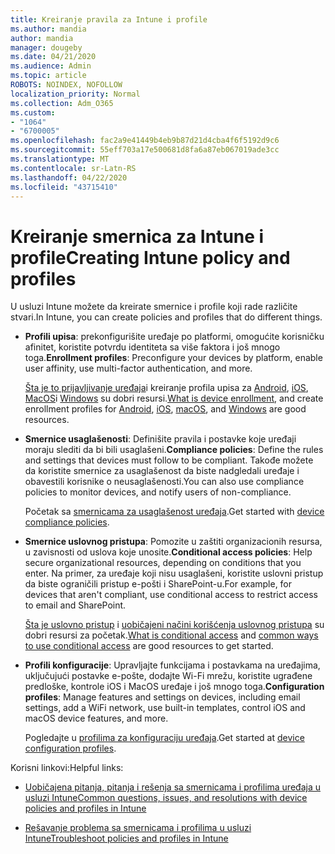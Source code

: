 ```yaml
---
title: Kreiranje pravila za Intune i profile
ms.author: mandia
author: mandia
manager: dougeby
ms.date: 04/21/2020
ms.audience: Admin
ms.topic: article
ROBOTS: NOINDEX, NOFOLLOW
localization_priority: Normal
ms.collection: Adm_O365
ms.custom:
- "1064"
- "6700005"
ms.openlocfilehash: fac2a9e41449b4eb9b87d21d4cba4f6f5192d9c6
ms.sourcegitcommit: 55eff703a17e500681d8fa6a87eb067019ade3cc
ms.translationtype: MT
ms.contentlocale: sr-Latn-RS
ms.lasthandoff: 04/22/2020
ms.locfileid: "43715410"
---
```

# <a name="creating-intune-policy-and-profiles"></a><span data-ttu-id="233b9-102">Kreiranje smernica za Intune i profile</span><span class="sxs-lookup"><span data-stu-id="233b9-102">Creating Intune policy and profiles</span></span>

<span data-ttu-id="233b9-103">U usluzi Intune možete da kreirate smernice i profile koji rade različite stvari.</span><span class="sxs-lookup"><span data-stu-id="233b9-103">In Intune, you can create policies and profiles that do different things.</span></span>

- <span data-ttu-id="233b9-104">**Profili upisa**: prekonfigurišite uređaje po platformi, omogućite korisničku afinitet, koristite potvrdu identiteta sa više faktora i još mnogo toga.</span><span class="sxs-lookup"><span data-stu-id="233b9-104">**Enrollment profiles**: Preconfigure your devices by platform, enable user affinity, use multi-factor authentication, and more.</span></span>

  <span data-ttu-id="233b9-105">[Šta je to prijavljivanje uređaja](https://docs.microsoft.com/intune/device-enrollment)i kreiranje profila upisa za [Android](https://docs.microsoft.com/intune/android-enroll), [iOS](https://docs.microsoft.com/intune/ios-enroll), [MacOS](https://docs.microsoft.com/intune/macos-enroll)i [Windows](https://docs.microsoft.com/intune/windows-enrollment-methods) su dobri resursi.</span><span class="sxs-lookup"><span data-stu-id="233b9-105">[What is device enrollment](https://docs.microsoft.com/intune/device-enrollment), and create enrollment profiles for [Android](https://docs.microsoft.com/intune/android-enroll), [iOS](https://docs.microsoft.com/intune/ios-enroll), [macOS](https://docs.microsoft.com/intune/macos-enroll), and [Windows](https://docs.microsoft.com/intune/windows-enrollment-methods) are good resources.</span></span>

- <span data-ttu-id="233b9-106">**Smernice usaglašenosti**: Definišite pravila i postavke koje uređaji moraju slediti da bi bili usaglašeni.</span><span class="sxs-lookup"><span data-stu-id="233b9-106">**Compliance policies**: Define the rules and settings that devices must follow to be compliant.</span></span> <span data-ttu-id="233b9-107">Takođe možete da koristite smernice za usaglašenost da biste nadgledali uređaje i obavestili korisnike o neusaglašenosti.</span><span class="sxs-lookup"><span data-stu-id="233b9-107">You can also use compliance policies to monitor devices, and notify users of non-compliance.</span></span>

  <span data-ttu-id="233b9-108">Početak sa [smernicama za usaglašenost uređaja](https://docs.microsoft.com/intune/device-compliance-get-started).</span><span class="sxs-lookup"><span data-stu-id="233b9-108">Get started with [device compliance policies](https://docs.microsoft.com/intune/device-compliance-get-started).</span></span>
- <span data-ttu-id="233b9-109">**Smernice uslovnog pristupa**: Pomozite u zaštiti organizacionih resursa, u zavisnosti od uslova koje unosite.</span><span class="sxs-lookup"><span data-stu-id="233b9-109">**Conditional access policies**: Help secure organizational resources, depending on conditions that you enter.</span></span> <span data-ttu-id="233b9-110">Na primer, za uređaje koji nisu usaglašeni, koristite uslovni pristup da biste ograničili pristup e-pošti i SharePoint-u.</span><span class="sxs-lookup"><span data-stu-id="233b9-110">For example, for devices that aren't compliant, use conditional access to restrict access to email and SharePoint.</span></span>

  <span data-ttu-id="233b9-111">[Šta je uslovno pristup](https://docs.microsoft.com/intune/conditional-access) i [uobičajeni načini korišćenja uslovnog pristupa](https://docs.microsoft.com/intune/conditional-access-intune-common-ways-use) su dobri resursi za početak.</span><span class="sxs-lookup"><span data-stu-id="233b9-111">[What is conditional access](https://docs.microsoft.com/intune/conditional-access) and [common ways to use conditional access](https://docs.microsoft.com/intune/conditional-access-intune-common-ways-use) are good resources to get started.</span></span>

- <span data-ttu-id="233b9-112">**Profili konfiguracije**: Upravljajte funkcijama i postavkama na uređajima, uključujući postavke e-pošte, dodajte Wi-Fi mrežu, koristite ugrađene predloške, kontrole iOS i MacOS uređaje i još mnogo toga.</span><span class="sxs-lookup"><span data-stu-id="233b9-112">**Configuration profiles**: Manage features and settings on devices, including email settings, add a WiFi network, use built-in templates, control iOS and macOS device features, and more.</span></span>

  <span data-ttu-id="233b9-113">Pogledajte u [profilima za konfiguraciju uređaja](https://docs.microsoft.com/intune/device-profiles).</span><span class="sxs-lookup"><span data-stu-id="233b9-113">Get started at [device configuration profiles](https://docs.microsoft.com/intune/device-profiles).</span></span>

<span data-ttu-id="233b9-114">Korisni linkovi:</span><span class="sxs-lookup"><span data-stu-id="233b9-114">Helpful links:</span></span>

- [<span data-ttu-id="233b9-115">Uobičajena pitanja, pitanja i rešenja sa smernicama i profilima uređaja u usluzi Intune</span><span class="sxs-lookup"><span data-stu-id="233b9-115">Common questions, issues, and resolutions with device policies and profiles in Intune</span></span>](https://docs.microsoft.com/intune/device-profile-troubleshoot)

- [<span data-ttu-id="233b9-116">Rešavanje problema sa smernicama i profilima u usluzi Intune</span><span class="sxs-lookup"><span data-stu-id="233b9-116">Troubleshoot policies and profiles in Intune</span></span>](https://docs.microsoft.com/intune/troubleshoot-policies-in-microsoft-intune)
